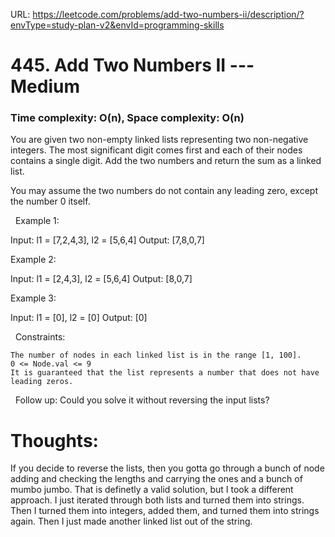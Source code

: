 URL: https://leetcode.com/problems/add-two-numbers-ii/description/?envType=study-plan-v2&envId=programming-skills

# 445. Add Two Numbers II --- Medium

### Time complexity: O(n), Space complexity: O(n)

You are given two non-empty linked lists representing two non-negative integers. The most significant digit comes first and each of their nodes contains a single digit. Add the two numbers and return the sum as a linked list.

You may assume the two numbers do not contain any leading zero, except the number 0 itself.

 
Example 1:

Input: l1 = [7,2,4,3], l2 = [5,6,4]
Output: [7,8,0,7]

Example 2:

Input: l1 = [2,4,3], l2 = [5,6,4]
Output: [8,0,7]

Example 3:

Input: l1 = [0], l2 = [0]
Output: [0]

 
Constraints:

	The number of nodes in each linked list is in the range [1, 100].
	0 <= Node.val <= 9
	It is guaranteed that the list represents a number that does not have leading zeros.

 
Follow up: Could you solve it without reversing the input lists?

# Thoughts:
If you decide to reverse the lists, then you gotta go through a bunch of node adding and checking the lengths and carrying the ones and a bunch of mumbo jumbo. That is definetly a valid solution, but I took a different approach. I just 
iterated through both lists and turned them into strings. Then I turned them into integers, added them, and turned them into strings again. Then I just made another linked list out of the string.
